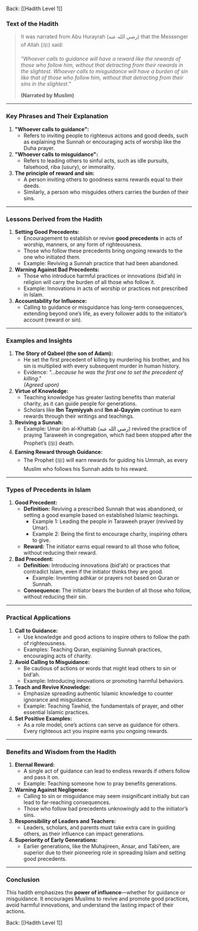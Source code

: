 Back: [[Hadith Level 1]]

### Text of the Hadith
> It was narrated from Abu Hurayrah (رضي الله عنه) that the Messenger of Allah (ﷺ) said:  
>  
> *"Whoever calls to guidance will have a reward like the rewards of those who follow him, without that detracting from their rewards in the slightest. Whoever calls to misguidance will have a burden of sin like that of those who follow him, without that detracting from their sins in the slightest."*  
>  
> **(Narrated by Muslim)**

---

### Key Phrases and Their Explanation
1. **"Whoever calls to guidance":**
   - Refers to inviting people to righteous actions and good deeds, such as explaining the Sunnah or encouraging acts of worship like the Duha prayer.
2. **"Whoever calls to misguidance":**
   - Refers to leading others to sinful acts, such as idle pursuits, falsehood, riba (usury), or immorality.
3. **The principle of reward and sin:**
   - A person inviting others to goodness earns rewards equal to their deeds.  
   - Similarly, a person who misguides others carries the burden of their sins.

---

### Lessons Derived from the Hadith
1. **Setting Good Precedents:**
   - Encouragement to establish or revive **good precedents** in acts of worship, manners, or any form of righteousness.
   - Those who follow these precedents bring ongoing rewards to the one who initiated them.
   - Example: Reviving a Sunnah practice that had been abandoned.
2. **Warning Against Bad Precedents:**
   - Those who introduce harmful practices or innovations (bid‘ah) in religion will carry the burden of all those who follow it.
   - Example: Innovations in acts of worship or practices not prescribed in Islam.
3. **Accountability for Influence:**
   - Calling to guidance or misguidance has long-term consequences, extending beyond one’s life, as every follower adds to the initiator’s account (reward or sin).

---

### Examples and Insights
1. **The Story of Qabeel (the son of Adam):**
   - He set the first precedent of killing by murdering his brother, and his sin is multiplied with every subsequent murder in human history.  
   - Evidence: *"...because he was the first one to set the precedent of killing."*  
     *(Agreed upon)*  
2. **Virtue of Knowledge:**
   - Teaching knowledge has greater lasting benefits than material charity, as it can guide people for generations.
   - Scholars like **Ibn Taymiyyah** and **Ibn al-Qayyim** continue to earn rewards through their writings and teachings.
3. **Reviving a Sunnah:**
   - Example: Umar ibn al-Khattab (رضي الله عنه) revived the practice of praying Taraweeh in congregation, which had been stopped after the Prophet’s (ﷺ) death.
4. **Earning Reward through Guidance:**
   - The Prophet (ﷺ) will earn rewards for guiding his Ummah, as every Muslim who follows his Sunnah adds to his reward.

---

### Types of Precedents in Islam
1. **Good Precedent:**
   - **Definition:** Reviving a prescribed Sunnah that was abandoned, or setting a good example based on established Islamic teachings.  
     - Example 1: Leading the people in Taraweeh prayer (revived by Umar).  
     - Example 2: Being the first to encourage charity, inspiring others to give.  
   - **Reward:** The initiator earns equal reward to all those who follow, without reducing their reward.
2. **Bad Precedent:**
   - **Definition:** Introducing innovations (bid‘ah) or practices that contradict Islam, even if the initiator thinks they are good.  
     - Example: Inventing adhkar or prayers not based on Quran or Sunnah.  
   - **Consequence:** The initiator bears the burden of all those who follow, without reducing their sin.

---

### Practical Applications
1. **Call to Guidance:**
   - Use knowledge and good actions to inspire others to follow the path of righteousness.
   - Examples: Teaching Quran, explaining Sunnah practices, encouraging acts of charity.
2. **Avoid Calling to Misguidance:**
   - Be cautious of actions or words that might lead others to sin or bid‘ah.  
   - Example: Introducing innovations or promoting harmful behaviors.
3. **Teach and Revive Knowledge:**
   - Emphasize spreading authentic Islamic knowledge to counter ignorance and misguidance.  
   - Example: Teaching Tawhid, the fundamentals of prayer, and other essential Islamic practices.
4. **Set Positive Examples:**
   - As a role model, one’s actions can serve as guidance for others. Every righteous act you inspire earns you ongoing rewards.

---

### Benefits and Wisdom from the Hadith
1. **Eternal Reward:**
   - A single act of guidance can lead to endless rewards if others follow and pass it on.
   - Example: Teaching someone how to pray benefits generations.
2. **Warning Against Negligence:**
   - Calling to sin or misguidance may seem insignificant initially but can lead to far-reaching consequences.
   - Those who follow bad precedents unknowingly add to the initiator’s sins.
3. **Responsibility of Leaders and Teachers:**
   - Leaders, scholars, and parents must take extra care in guiding others, as their influence can impact generations.
4. **Superiority of Early Generations:**
   - Earlier generations, like the Muhajireen, Ansar, and Tabi‘een, are superior due to their pioneering role in spreading Islam and setting good precedents.

---

### Conclusion
This hadith emphasizes the **power of influence**—whether for guidance or misguidance. It encourages Muslims to revive and promote good practices, avoid harmful innovations, and understand the lasting impact of their actions.

Back: [[Hadith Level 1]]